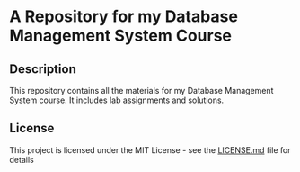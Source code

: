 # A Repository for my Database Management System Course

## Description
This repository contains all the materials for my Database Management System course. It includes lab assignments and solutions.

## License
This project is licensed under the MIT License - see the [LICENSE.md](LICENSE.md) file for details
